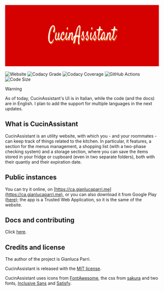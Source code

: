 <img src="web/assets/banner.png" height="200px">

![Website](https://img.shields.io/website?url=https%3A%2F%2Fca.gianlucaparri.me)
![Codacy Grade](https://img.shields.io/codacy/grade/54e56adbe15f43568a1819224319b423)
![Codacy Coverage](https://img.shields.io/codacy/coverage/54e56adbe15f43568a1819224319b423)
![GitHub Actions](https://img.shields.io/github/actions/workflow/status/gianluparri03/cucinassistant/push.yml)
![Code Size](https://img.shields.io/github/languages/code-size/gianluparri03/cucinassistant)

> [!WARNING]
> As of today, CucinAssistant's UI is in Italian, while the code (and the docs) are in English. I plan to add the support for multiple languages in the next updates.


## What is CucinAssistant

CucinAssistant is an utility website, with which you - and your roommates - can keep track of things
related to the kitchen. In particular, it features, a section for the menus management, a
shopping list (with a two-phase checking system) and a storage section, where you can save the items
stored in your fridge or cupboard (even in two separate folders), both with their quantiy and their expiration
date.  


## Public instances

You can try it online, on [https://ca.gianlucaparri.me](https://ca.gianlucaparri.me), or you can also download it
from Google Play ([here](https://play.google.com/store/apps/details?id=me.gianlucaparri.ca.twa)); the app is a
Trusted Web Application, so it is the same of the website.


## Docs and contributing

Click [here](docs/).


## Credits and license

The author of the project is Gianluca Parri.

CucinAssistant is released with the [MIT license](LICENSE).

CucinAssistant uses icons from [FontAwesome](https://fontawesome.com/),
the css from [sakura](https://github.com/oxalorg/sakura) and two fonts,
[Inclusive Sans](https://fonts.google.com/specimen/Inclusive+Sans?query=inclusive+sans) and
[Satisfy](https://fonts.google.com/specimen/Satisfy?query=satisfy).
